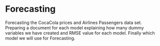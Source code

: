 # Forecasting
Forecasting the CocaCola prices and Airlines Passengers data set. Preparing a document for each model explaining how many dummy variables we have created and RMSE value for each model. Finally which model we will use for Forecasting.
